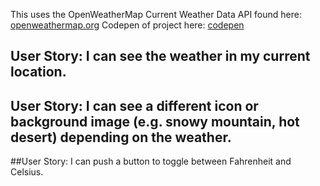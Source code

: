 
This uses the OpenWeatherMap Current Weather Data API found here: [openweathermap.org](https://openweathermap.org/api)
Codepen of project here: [codepen](http://codepen.io/ohohoreos/full/PWMYxw/)

## User Story: I can see the weather in my current location.

## User Story: I can see a different icon or background image (e.g. snowy mountain, hot desert) depending on the weather.</h3>

##User Story: I can push a button to toggle between Fahrenheit and Celsius.</h3>

